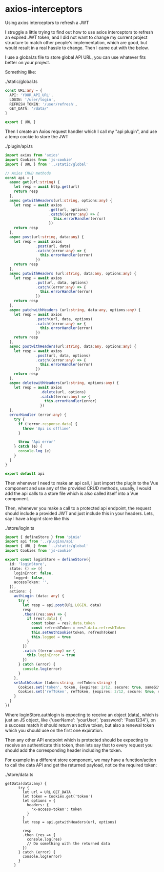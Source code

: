 # axios-interceptors
Using axios interceptors to refresh a JWT

I struggle a little trying to find out how to use axios interceptors to refresh an expired JWT token, and I did not want to change my current project structure to match other people's implementation, which are good, but would result in a real hassle to change. Then I came out with the below.

I use a global.ts file to store global API URL, you can use whatever fits better on your project.

Something like:

./static/global.ts
```typescript
const URL:any = {
  API: 'YOUR_API_URL',
  LOGIN: '/user/login',
  REFRESH_TOKEN: '/user/refresh',
  GET_DATA: '/data/'
}

export { URL }
```

Then I create an Axios request handler which I call my "api plugin", and use a temp cookie to store the JWT

./plugin/api.ts
```typescript
import axios from 'axios'
import Cookies from 'js-cookie'
import { URL } from '../static/global'

// Axios CRUD methods
const api = {
  async get(url:string) {
    let resp = await http.get(url)
    return resp
  },
  async getwithHeaders(url:string, options:any) {
    let resp = await axios
                    .get(url, options)
                    .catch((error:any) => {
                      this.errorHandler(error)                                    
                    })
    return resp
  },
  async post(url:string, data:any) {
    let resp = await axios
              .post(url, data)
              .catch((error:any) => {
                this.errorHandler(error)
              })
    return resp
  },
  async putwithHeaders (url:string, data:any, options:any) {
    let resp = await axios
              .put(url, data, options)
              .catch((error:any) => {
                this.errorHandler(error)
              })
    return resp
  },
  async patchwithHeaders (url:string, data:any, options:any) {
    let resp = await axios
              .patch(url, data, options)
              .catch((error:any) => {
                this.errorHandler(error)
              })
    return resp
  },
  async postwithHeaders(url:string, data:any, options:any) {
    let resp = await axios
              .post(url, data, options)
              .catch((error:any) => {
                this.errorHandler(error)
              })
    return resp
  },
  async deletewithHeaders(url:string, options:any) {
    let resp = await axios
                .delete(url, options)
                .catch((error:any) => {
                  this.errorHandler(error)
                })
  },
  errorHandler (error:any) {
    try {
      if (!error.response.data) {
        throw 'Api is offline'
      }

      throw 'Api error'
    } catch (e) {
      console.log (e)
    }
  }
}

export default api
```

Then whenever I need to make an api call, I just import the plugin to the Vue component and use any of the provided CRUD methods, usually, I would add the api calls to a store file which is also called itself into a Vue component.

Then, whenever you make a call to a protected api endpoint, the request should include a provided JWT and just include this in your headers. Lets, say I have a logint store like this

./store/login.ts

```typescript
import { defineStore } from 'pinia'
import api from '../plugins/api'
import { URL } from '../static/global'
import Cookies from 'js-cookie'

export const loginStore = defineStore({
  id: 'loginStore',
  state: () => ({
    loginError: false,
    logged: false,
    accessToken: '',
  }),
  actions: {    
    authLogin (data: any) {
      try {
        let resp = api.post(URL.LOGIN, data)
        resp
        .then((res:any) => {
          if (res?.data) {
            const token = res?.data.token
            const refreshToken = res?.data.refreshToken            
            this.setAuthCookie(token, refreshToken)
            this.logged = true
          }          
        })
        .catch ((error:any) => {
          this.loginError = true
        })
      } catch (error) {
        console.log(error)
      }
    },
    setAuthCookie (token:string, refToken:string) {
      Cookies.set('token', token, {expires: 2/12, secure: true, sameSite: 'strict'})
      Cookies.set('refToken', refToken, {expires: 2/12, secure: true, sameSite: 'strict'})
    }
  }
})

```

Where loginStore.authlogin is expecting to receive an object (data), which is just an JS object, like {'userName': 'yourUser', 'password': 'Pass1234'}, on a success match it should return an active token, but also a renewal token which you should use on the first one expiration.

Then any other API endpoint which is protected should be expecting to receive an authenticate this token, then lets say that to every request you should add the corresponding header including the token.

For example in a different store component, we may have a function/action to call the data API and get the returned payload, notice the required token:

./store/data.ts
```
getData(data:any) {
      try {
        let url = URL.GET_DATA
        let token = Cookies.get('token')
        let options = {
          headers: {
            'x-access-token': token
          }
        }
        let resp = api.getwithHeaders(url, options)

        resp
        .then (res => {
          console.log(res)
          // Do something with the returned data
        })
      } catch (error) {
        console.log(error)
      }
    }
```

